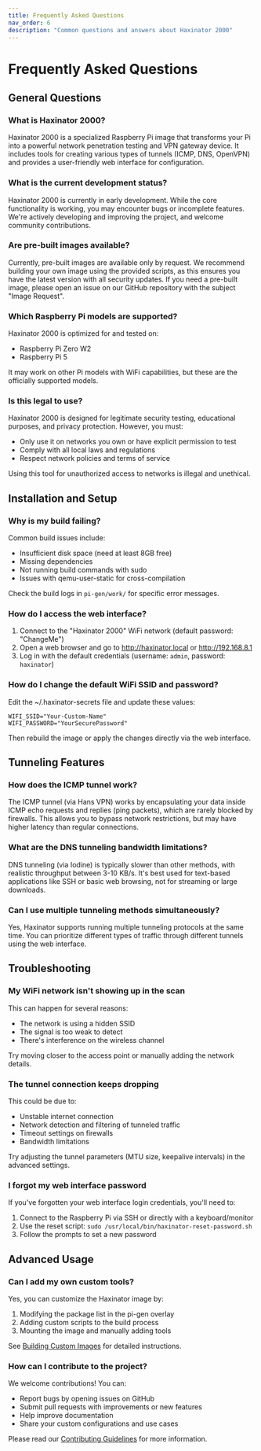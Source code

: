 ```yaml
---
title: Frequently Asked Questions
nav_order: 6
description: "Common questions and answers about Haxinator 2000"
---
```


# Frequently Asked Questions

## General Questions

### What is Haxinator 2000?

Haxinator 2000 is a specialized Raspberry Pi image that transforms your Pi into a powerful network penetration testing and VPN gateway device. It includes tools for creating various types of tunnels (ICMP, DNS, OpenVPN) and provides a user-friendly web interface for configuration.

### What is the current development status?

Haxinator 2000 is currently in early development. While the core functionality is working, you may encounter bugs or incomplete features. We're actively developing and improving the project, and welcome community contributions.

### Are pre-built images available?

Currently, pre-built images are available only by request. We recommend building your own image using the provided scripts, as this ensures you have the latest version with all security updates. If you need a pre-built image, please open an issue on our GitHub repository with the subject "Image Request".

### Which Raspberry Pi models are supported?

Haxinator 2000 is optimized for and tested on:
- Raspberry Pi Zero W2
- Raspberry Pi 5

It may work on other Pi models with WiFi capabilities, but these are the officially supported models.

### Is this legal to use?

Haxinator 2000 is designed for legitimate security testing, educational purposes, and privacy protection. However, you must:
- Only use it on networks you own or have explicit permission to test
- Comply with all local laws and regulations
- Respect network policies and terms of service

Using this tool for unauthorized access to networks is illegal and unethical.

## Installation and Setup

### Why is my build failing?

Common build issues include:
- Insufficient disk space (need at least 8GB free)
- Missing dependencies
- Not running build commands with sudo
- Issues with qemu-user-static for cross-compilation

Check the build logs in `pi-gen/work/` for specific error messages.

### How do I access the web interface?

1. Connect to the "Haxinator 2000" WiFi network (default password: "ChangeMe")
2. Open a web browser and go to http://haxinator.local or http://192.168.8.1
3. Log in with the default credentials (username: `admin`, password: `haxinator`)

### How do I change the default WiFi SSID and password?

Edit the ~/.haxinator-secrets file and update these values:
```
WIFI_SSID="Your-Custom-Name"
WIFI_PASSWORD="YourSecurePassword"
```
Then rebuild the image or apply the changes directly via the web interface.

## Tunneling Features

### How does the ICMP tunnel work?

The ICMP tunnel (via Hans VPN) works by encapsulating your data inside ICMP echo requests and replies (ping packets), which are rarely blocked by firewalls. This allows you to bypass network restrictions, but may have higher latency than regular connections.

### What are the DNS tunneling bandwidth limitations?

DNS tunneling (via Iodine) is typically slower than other methods, with realistic throughput between 3-10 KB/s. It's best used for text-based applications like SSH or basic web browsing, not for streaming or large downloads.

### Can I use multiple tunneling methods simultaneously?

Yes, Haxinator supports running multiple tunneling protocols at the same time. You can prioritize different types of traffic through different tunnels using the web interface.

## Troubleshooting

### My WiFi network isn't showing up in the scan

This can happen for several reasons:
- The network is using a hidden SSID
- The signal is too weak to detect
- There's interference on the wireless channel

Try moving closer to the access point or manually adding the network details.

### The tunnel connection keeps dropping

This could be due to:
- Unstable internet connection
- Network detection and filtering of tunneled traffic
- Timeout settings on firewalls
- Bandwidth limitations

Try adjusting the tunnel parameters (MTU size, keepalive intervals) in the advanced settings.

### I forgot my web interface password

If you've forgotten your web interface login credentials, you'll need to:
1. Connect to the Raspberry Pi via SSH or directly with a keyboard/monitor
2. Use the reset script: `sudo /usr/local/bin/haxinator-reset-password.sh`
3. Follow the prompts to set a new password

## Advanced Usage

### Can I add my own custom tools?

Yes, you can customize the Haxinator image by:
1. Modifying the package list in the pi-gen overlay
2. Adding custom scripts to the build process
3. Mounting the image and manually adding tools

See [Building Custom Images](custom-images.md) for detailed instructions.

### How can I contribute to the project?

We welcome contributions! You can:
- Report bugs by opening issues on GitHub
- Submit pull requests with improvements or new features
- Help improve documentation
- Share your custom configurations and use cases

Please read our [Contributing Guidelines](contributing.md) for more information. 